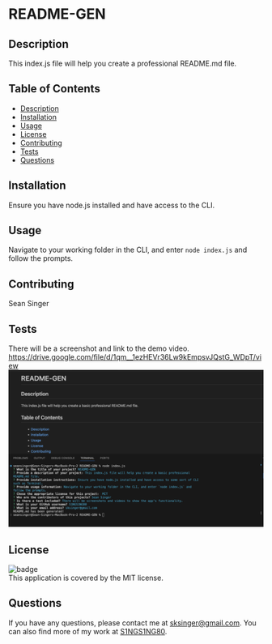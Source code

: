# README-GEN

## Description
This index.js file will help you create a professional README.md file.

## Table of Contents
- [Description](#description)
- [Installation](#installation)
- [Usage](#usage)
- [License](#license)
- [Contributing](#contributing)
- [Tests](#tests)
- [Questions](#questions)

## Installation
Ensure you have node.js installed and have access to the CLI.

## Usage
Navigate to your working folder in the CLI, and enter `node index.js` and follow the prompts.

## Contributing
Sean Singer

## Tests
There will be a screenshot and link to the demo video.
https://drive.google.com/file/d/1qm__1ezHEVr36Lw9kEmpsvJQstG_WDpT/view
![alt text](<Screenshot 2024-06-12 at 16.21.06.png>)

## License
![badge](https://img.shields.io/badge/license-MIT-brightgreen)
<br />
This application is covered by the MIT license. 

## Questions
If you have any questions, please contact me at [sksinger@gmail.com](mailto:sksinger@gmail.com). You can also find more of my work at [S1NGS1NG80](https://github.com/S1NGS1NG80).

